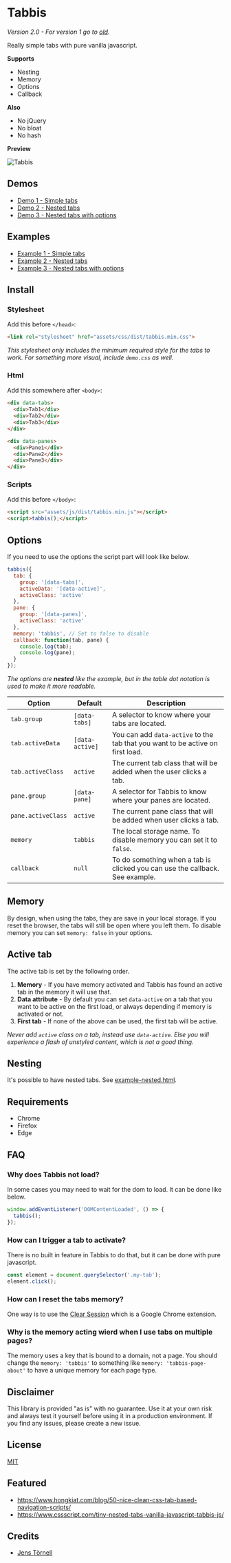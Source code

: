 # Tabbis

*Version 2.0 - For version 1 go to [old](old).*

Really simple tabs with pure vanilla javascript.

**Supports**

- Nesting
- Memory
- Options
- Callback

**Also**

- No jQuery
- No bloat
- No hash

**Preview**

![Tabbis](screenshot.png)

## Demos

- [Demo 1 - Simple tabs](https://csspoo.com/tabbis/example-simple.html)
- [Demo 2 - Nested tabs](https://csspoo.com/tabbis/example-nested.html)
- [Demo 3 - Nested tabs with options](https://csspoo.com/tabbis/example-nested-with-options.html)

## Examples

- [Example 1 - Simple tabs](example-simple.html)
- [Example 2 - Nested tabs](example-nested.html)
- [Example 3 - Nested tabs with options](example-nested-with-options.html)

## Install

### Stylesheet

Add this before `</head>`:

```html
<link rel="stylesheet" href="assets/css/dist/tabbis.min.css">
```

*This stylesheet only includes the minimum required style for the tabs to work. For something more visual, include `demo.css` as well.*

### Html

Add this somewhere after `<body>`:

```html
<div data-tabs>
  <div>Tab1</div>
  <div>Tab2</div>
  <div>Tab3</div>
</div>

<div data-panes>
  <div>Pane1</div>
  <div>Pane2</div>
  <div>Pane3</div>
</div>
```

### Scripts

Add this before `</body>`:

```html
<script src="assets/js/dist/tabbis.min.js"></script>
<script>tabbis();</script>
```

## Options

If you need to use the options the script part will look like below.

```js
tabbis({
  tab: {
    group: '[data-tabs]',
    activeData: '[data-active]',
    activeClass: 'active'
  },
  pane: {
    group: '[data-panes]',
    activeClass: 'active'
  },
  memory: 'tabbis', // Set to false to disable
  callback: function(tab, pane) {
    console.log(tab);
    console.log(pane);
  }
});
```

*The options are **nested** like the example, but in the table dot notation is used to make it more readable.*

| Option | Default   | Description |
| ------ | --------- | ----------- |
| `tab.group`        | `[data-tabs]`   | A selector to know where your tabs are located. |
| `tab.activeData`   | `[data-active]` | You can add `data-active` to the tab that you want to be active on first load. |
| `tab.activeClass`  | `active`        | The current tab class that will be added when the user clicks a tab. |
| `pane.group`       | `[data-pane]`   | A selector for Tabbis to know where your panes are located. |
| `pane.activeClass` | `active`        | The current pane class that will be added when user clicks a tab. |
| `memory`           | `tabbis`        | The local storage name. To disable memory you can set it to `false`. |
| `callback`         | `null`          | To do something when a tab is clicked you can use the callback. See example. |


## Memory

By design, when using the tabs, they are save in your local storage. If you reset the browser, the tabs will still be open where you left them. To disable memory you can set `memory: false` in your options.

## Active tab

The active tab is set by the following order.

1. **Memory** - If you have memory activated and Tabbis has found an active tab in the memory it will use that.
2. **Data attribute** - By default you can set `data-active` on a tab that you want to be active on the first load, or always depending if memory is activated or not.
3. **First tab** - If none of the above can be used, the first tab will be active.

*Never add `active` class on a tab, instead use `data-active`. Else you will experience a flash of unstyled content, which is not a good thing.*

## Nesting

It's possible to have nested tabs. See [example-nested.html](example-nested.html).

## Requirements

- Chrome
- Firefox
- Edge

## FAQ

### Why does Tabbis not load?

In some cases you may need to wait for the dom to load. It can be done like below.

```js
window.addEventListener('DOMContentLoaded', () => {
  tabbis();
});
```

### How can I trigger a tab to activate?

There is no built in feature in Tabbis to do that, but it can be done with pure javascript.

```js
const element = document.querySelector('.my-tab');
element.click();
```

### How can I reset the tabs memory?

One way is to use the [Clear Session](https://chrome.google.com/webstore/detail/clear-session/maejjihldgmkjlfmgpgoebepjchengka) which is a Google Chrome extension.

### Why is the memory acting wierd when I use tabs on multiple pages?

The memory uses a key that is bound to a domain, not a page. You should change the `memory: 'tabbis'` to something like `memory: 'tabbis-page-about'` to have a unique memory for each page type.

## Disclaimer

This library is provided "as is" with no guarantee. Use it at your own risk and always test it yourself before using it in a production environment. If you find any issues, please create a new issue.

## License

[MIT](LICENSE)

## Featured

- https://www.hongkiat.com/blog/50-nice-clean-css-tab-based-navigation-scripts/
- https://www.cssscript.com/tiny-nested-tabs-vanilla-javascript-tabbis-js/

## Credits

- [Jens Törnell](https://github.com/jenstornell)
